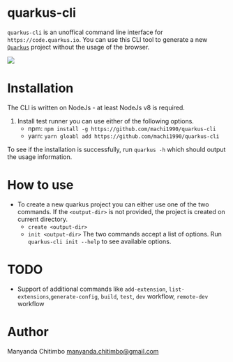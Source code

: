 # quarkus-cli

`quarkus-cli` is an unoffical command line interface for `https://code.quarkus.io`. You can use this CLI tool to generate a new [`Quarkus`](https://quarkus.io) project without the usage of the browser.

![](https://github.com/machi1990/quarkus-cli/workflows/Node%20CI/badge.svg)

# Installation

The CLI is written on NodeJs - at least NodeJs v8 is required.

1. Install test runner you can use either of the following options.
   - npm: `npm install -g https://github.com/machi1990/quarkus-cli`
   - yarn: `yarn gloabl add https://github.com/machi1990/quarkus-cli`

To see if the installation is successfully, run `quarkus -h` which should output the usage information.

# How to use

- To create a new quarkus project you can either use one of the two commands. If the `<output-dir>` is not provided, the project is created on current directory.
  - `create <output-dir>`
  - `init <output-dir>`
    The two commands accept a list of options. Run `quarkus-cli init --help` to see available options.

# TODO

- Support of additional commands like `add-extension`, `list-extensions`,`generate-config`, `build`, `test`, `dev` workflow, `remote-dev` workflow

# Author

Manyanda Chitimbo <manyanda.chitimbo@gmail.com>
